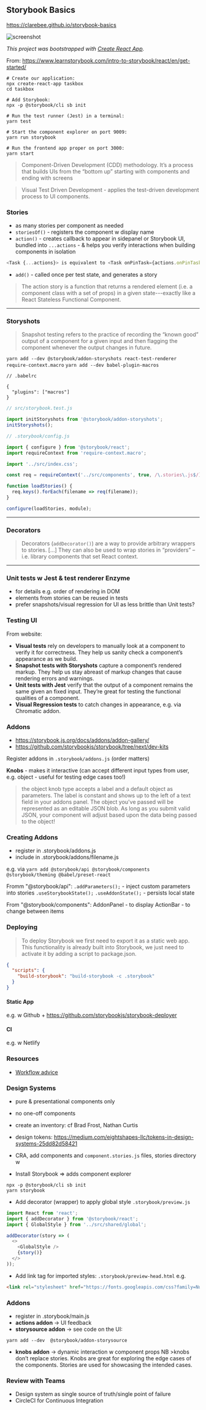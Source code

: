 ## Storybook Basics
https://clarebee.github.io/storybook-basics

<img src="https://github.com/ClareBee/storybook-basics/blob/master/screenshot.jpg" alt="screenshot">

*This project was bootstrapped with [Create React App](https://github.com/facebook/create-react-app).*

From:
https://www.learnstorybook.com/intro-to-storybook/react/en/get-started/

```
# Create our application:
npx create-react-app taskbox
cd taskbox

# Add Storybook:
npx -p @storybook/cli sb init

# Run the test runner (Jest) in a terminal:
yarn test

# Start the component explorer on port 9009:
yarn run storybook

# Run the frontend app proper on port 3000:
yarn start
```
> Component-Driven Development (CDD) methodology. It’s a process that builds UIs from the “bottom up” starting with components and ending with screens

> Visual Test Driven Development - applies the test-driven development process to UI components.

### Stories
- as many stories per component as needed
- `storiesOf()` - registers the component w display name
- `action()` - creates callback to appear in sidepanel or Storybook UI, bundled into `...actions` - & helps you verify interactions when building components in isolation
```javascript
<Task {...actions}> is equivalent to <Task onPinTask={actions.onPinTask} onArchiveTask={actions.onArchiveTask}>.
```
- `add()` - called once per test state, and generates a story

> The action story is a function that returns a rendered element (i.e. a component class with a set of props) in a given state---exactly like a React Stateless Functional Component.

----
### Storyshots
> Snapshot testing refers to the practice of recording the “known good” output of a component for a given input and then flagging the component whenever the output changes in future.

`yarn add --dev @storybook/addon-storyshots react-test-renderer require-context.macro`
`yarn add --dev babel-plugin-macros`
```
// .babelrc

{
  "plugins": ["macros"]
}
```
```javascript
// src/storybook.test.js

import initStoryshots from '@storybook/addon-storyshots';
initStoryshots();
```

```javascript
// .storybook/config.js

import { configure } from '@storybook/react';
import requireContext from 'require-context.macro';

import '../src/index.css';

const req = requireContext('../src/components', true, /\.stories\.js$/);

function loadStories() {
  req.keys().forEach(filename => req(filename));
}

configure(loadStories, module);
```
---
### Decorators
>Decorators (`addDecorator()`) are a way to provide arbitrary wrappers to stories. [...] They can also be used to wrap stories in “providers” –i.e. library components that set React context.
---

### Unit tests w Jest & test renderer Enzyme
- for details e.g. order of rendering in DOM
- elements from stories can be reused in tests
- prefer snapshots/visual regression for UI as less brittle than Unit tests?


### Testing UI

From website:
- **Visual tests** rely on developers to manually look at a component to verify it for correctness. They help us sanity check a component’s appearance as we build.
- **Snapshot tests with Storyshots** capture a component’s rendered markup. They help us stay abreast of markup changes that cause rendering errors and warnings.
- **Unit tests with Jest** verify that the output of a component remains the same given an fixed input. They’re great for testing the functional qualities of a component.
- **Visual Regression tests** to catch changes in appearance, e.g. via Chromatic addon.

### Addons

- https://storybook.js.org/docs/addons/addon-gallery/
- https://github.com/storybookjs/storybook/tree/next/dev-kits

Register addons in `.storybook/addons.js` (order matters)

**Knobs** - makes it interactive (can accept different input types from user, e.g. object - useful for testing edge cases too!)

> the object knob type accepts a label and a default object as parameters. The label is constant and shows up to the left of a text field in your addons panel. The object you've passed will be represented as an editable JSON blob. As long as you submit valid JSON, your component will adjust based upon the data being passed to the object!

### Creating Addons
- register in .storybook/addons.js
- include in .storybook/addons/filename.js

e.g. via
`yarn add @storybook/api @storybook/components @storybook/theming @babel/preset-react`

Fromm "@storybook/api":
`.addParameters();` - inject custom parameters into stories
`.useStorybookState();`
`.useAddonState();` - persists local state

From "@storybook/components":
AddonPanel - to display
ActionBar - to change between items

### Deploying
>To deploy Storybook we first need to export it as a static web app. This functionality is already built into Storybook, we just need to activate it by adding a script to package.json.

```json
{
  "scripts": {
    "build-storybook": "build-storybook -c .storybook"
  }
}
```
#### Static App
e.g. w Github + https://github.com/storybookjs/storybook-deployer

#### CI
e.g. w Netlify


### Resources
- [Workflow advice](https://blog.hichroma.com/the-delightful-storybook-workflow-b322b76fd07)

### Design Systems
- pure & presentational components only
- no one-off components
- create an inventory: cf Brad Frost, Nathan Curtis
- design tokens: https://medium.com/eightshapes-llc/tokens-in-design-systems-25dd82d58421

- CRA, add components and `component.stories.js` files, stories directory w
- Install Storybook => adds component explorer
```
npx -p @storybook/cli sb init
yarn storybook
```

- Add decorator (wrapper) to apply global style
`.storybook/preview.js`
```javascript
import React from 'react';
import { addDecorator } from '@storybook/react';
import { GlobalStyle } from '../src/shared/global';

addDecorator(story => (
  <>
    <GlobalStyle />
    {story()}
  </>
));
```

- Add link tag for imported styles:
`.storybook/preview-head.html`
e.g.
```html
<link rel="stylesheet" href="https://fonts.googleapis.com/css?family=Nunito+Sans:400,700,800,900">
```

### Addons
- register in .storybook/main.js
- **actions addon** -> UI feedback
- **storysource addon** -> see code on the UI:
```
yarn add --dev  @storybook/addon-storysource
```

- **knobs addon** -> dynamic interaction w component props
NB  >knobs don’t replace stories. Knobs are great for exploring the edge cases of the components. Stories are used for showcasing the intended cases.


### Review with Teams
- Design system as single source of truth/single point of failure
- CircleCI for Continuous Integration
